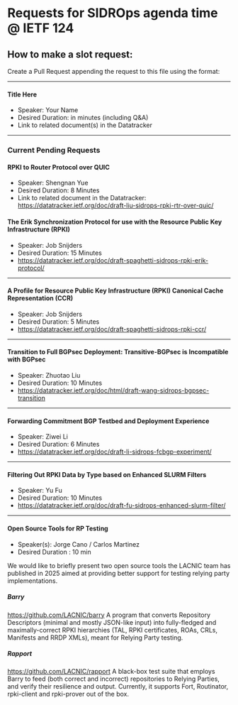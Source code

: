 # Requests for SIDROps agenda time @ IETF 124

## How to make a slot request:

Create a Pull Request appending the request to this file using the format:

---
#### Title Here
- Speaker: Your Name
- Desired Duration: in minutes (including Q&A)
- Link to related document(s) in the Datatracker 
---

### Current Pending Requests

#### RPKI to Router Protocol over QUIC
- Speaker: Shengnan Yue 
- Desired Duration: 8 Minutes
- Link to related document in the Datatracker:  https://datatracker.ietf.org/doc/draft-liu-sidrops-rpki-rtr-over-quic/

#### The Erik Synchronization Protocol for use with the Resource Public Key Infrastructure (RPKI)
- Speaker: Job Snijders
- Desired Duration: 15 Minutes
- https://datatracker.ietf.org/doc/draft-spaghetti-sidrops-rpki-erik-protocol/

---
#### A Profile for Resource Public Key Infrastructure (RPKI) Canonical Cache Representation (CCR)
- Speaker: Job Snijders
- Desired Duration: 5 Minutes
- https://datatracker.ietf.org/doc/draft-spaghetti-sidrops-rpki-ccr/

---
#### Transition to Full BGPsec Deployment: Transitive-BGPsec is Incompatible with BGPsec
- Speaker: Zhuotao Liu
- Desired Duration: 10 Minutes
- https://datatracker.ietf.org/doc/html/draft-wang-sidrops-bgpsec-transition

---
#### Forwarding Commitment BGP Testbed and Deployment Experience
- Speaker: Ziwei Li
- Desired Duration: 6 Minutes
- https://datatracker.ietf.org/doc/draft-li-sidrops-fcbgp-experiment/ 

---
#### Filtering Out RPKI Data by Type based on Enhanced SLURM Filters
- Speaker: Yu Fu
- Desired Duration: 10 Minutes
- https://datatracker.ietf.org/doc/draft-fu-sidrops-enhanced-slurm-filter/

---
#### Open Source Tools for RP Testing

- Speaker(s): Jorge Cano / Carlos Martinez
- Desired Duration : 10 min

We would like to briefly present two open source tools the LACNIC team has published in 2025 aimed at providing better support for testing relying party implementations.

##### Barry
https://github.com/LACNIC/barry
A program that converts Repository Descriptors (minimal and mostly JSON-like input) into fully-fledged and maximally-correct RPKI hierarchies (TAL, RPKI certificates, ROAs, CRLs, Manifests and RRDP XMLs), meant for Relying Party testing.
  
##### Rapport
  https://github.com/LACNIC/rapport 
  A black-box test suite that employs Barry to feed (both correct and incorrect) repositories to Relying Parties, and verify their resilience and output.
  Currently, it supports Fort, Routinator, rpki-client and rpki-prover out of the box.

